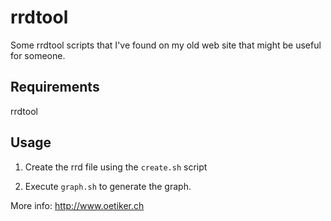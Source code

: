 rrdtool
=======

Some rrdtool scripts that I've found on my old web site that might be useful for someone.

Requirements
-------------

rrdtool

Usage
------

1) Create the rrd file using the ```create.sh``` script

2) Execute ```graph.sh``` to generate the graph.

More info:
http://www.oetiker.ch
